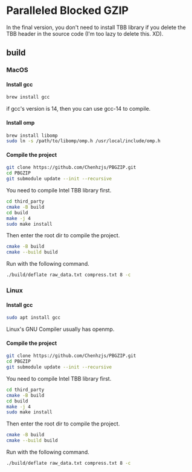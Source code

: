 # Paralleled Blocked GZIP

In the final version, you don't need to install TBB library if you delete the TBB header in the source code (I'm too lazy to delete this. XD).

## build

### MacOS

#### Install gcc

```bash
brew install gcc
```
if gcc's version is 14, then you can use gcc-14 to compile.

#### Install omp

```bash
brew install libomp
sudo ln -s /path/to/libomp/omp.h /usr/local/include/omp.h
```
#### Compile the project

```bash
git clone https://github.com/Chenhzjs/PBGZIP.git
cd PBGZIP
git submodule update --init --recursive

```

You need to compile Intel TBB library first.

```bash
cd third_party
cmake -B build
cd build
make -j 4
sudo make install
```

Then enter the root dir to compile the project.
 
```bash
cmake -B build
cmake --build build
```

Run with the following command.

```bash
./build/deflate raw_data.txt compress.txt 8 -c
```

### Linux

#### Install gcc

```bash
sudo apt install gcc
```
Linux's GNU Compiler usually has openmp.

#### Compile the project

```bash
git clone https://github.com/Chenhzjs/PBGZIP.git
cd PBGZIP
git submodule update --init --recursive

```

You need to compile Intel TBB library first.

```bash
cd third_party
cmake -B build
cd build
make -j 4
sudo make install
```

Then enter the root dir to compile the project.
 
```bash
cmake -B build
cmake --build build
```

Run with the following command.

```bash
./build/deflate raw_data.txt compress.txt 8 -c
```
